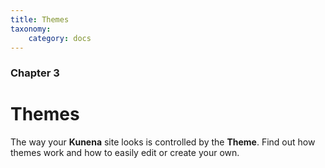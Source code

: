 ```yaml
---
title: Themes
taxonomy:
    category: docs
---
```


### Chapter 3

# Themes

The way your **Kunena** site looks is controlled by the **Theme**.  Find out how themes work and how to easily edit or create your own.
